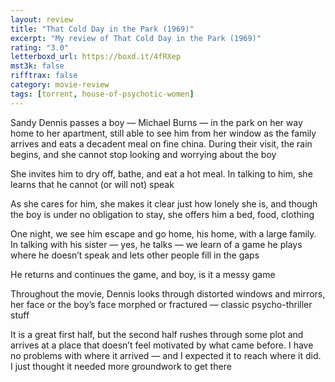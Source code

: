 ```yaml
---
layout: review
title: "That Cold Day in the Park (1969)"
excerpt: "My review of That Cold Day in the Park (1969)"
rating: "3.0"
letterboxd_url: https://boxd.it/4fRXep
mst3k: false
rifftrax: false
category: movie-review
tags: [torrent, house-of-psychotic-women]
---
```


Sandy Dennis passes a boy — Michael Burns — in the park on her way home to her apartment, still able to see him from her window as the family arrives and eats a decadent meal on fine china. During their visit, the rain begins, and she cannot stop looking and worrying about the boy

She invites him to dry off, bathe, and eat a hot meal. In talking to him, she learns that he cannot (or will not) speak

As she cares for him, she makes it clear just how lonely she is, and though the boy is under no obligation to stay, she offers him a bed, food, clothing

One night, we see him escape and go home, his home, with a large family. In talking with his sister — yes, he talks — we learn of a game he plays where he doesn’t speak and lets other people fill in the gaps

He returns and continues the game, and boy, is it a messy game

Throughout the movie, Dennis looks through distorted windows and mirrors, her face or the boy’s face morphed or fractured — classic psycho-thriller stuff

It is a great first half, but the second half rushes through some plot and arrives at a place that doesn’t feel motivated by what came before. I have no problems with where it arrived — and I expected it to reach where it did. I just thought it needed more groundwork to get there
